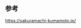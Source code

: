 ## 参考

<a href="https://sakuramachi-kumamoto.jp/" target="_blank">https://sakuramachi-kumamoto.jp/</a>
